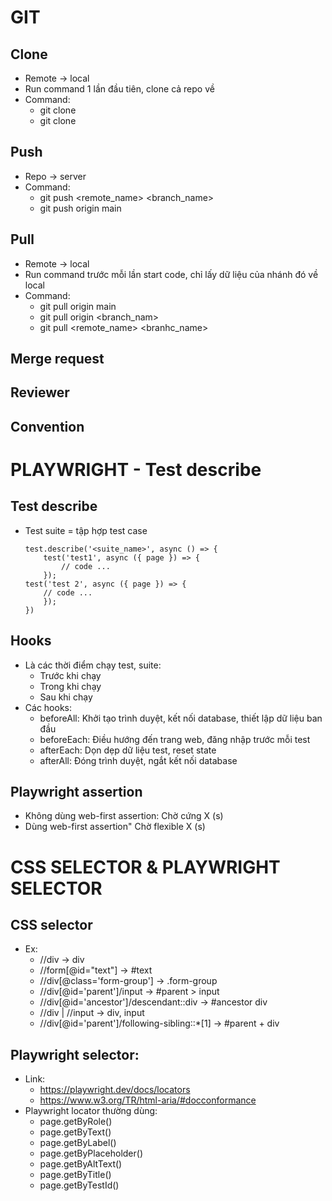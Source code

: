 # GIT

## Clone
- Remote -> local
- Run command 1 lần đầu tiên, clone cả repo về 
- Command: 
    - git clone <url> <project name>
    - git clone <url> <new name>

## Push
- Repo -> server
- Command: 
    - git push <remote_name> <branch_name>
    - git push origin main 

## Pull 
- Remote -> local
- Run command trước mỗi lần start code, chỉ lấy dữ liệu của nhánh đó về local 
- Command: 
    - git pull origin main 
    - git pull origin <branch_nam>
    - git pull <remote_name> <branhc_name>

## Merge request

## Reviewer

## Convention 


# PLAYWRIGHT - Test describe

## Test describe
- Test suite = tập hợp test case 
    ```
    test.describe('<suite_name>', async () => {
        test('test1', async ({ page }) => {
            // code ...
        });
    test('test 2', async ({ page }) => {
        // code ...
        });
    })

## Hooks 
- Là các thời điểm chạy test, suite: 
    - Trước khi chạy 
    - Trong khi chạy 
    - Sau khi chạy
- Các hooks: 
    - beforeAll: Khởi tạo trình duyệt, kết nối database, thiết lập dữ liệu ban đầu
    - beforeEach: Điều hướng đến trang web, đăng nhập trước mỗi test
    - afterEach: Dọn dẹp dữ liệu test, reset state
    - afterAll: Đóng trình duyệt, ngắt kết nối database

## Playwright assertion
- Không dùng web-first assertion: Chờ cứng X (s)
- Dùng web-first assertion" Chờ flexible X (s)


# CSS SELECTOR & PLAYWRIGHT SELECTOR
## CSS selector 
- Ex: 
    - //div -> div 
    - //form[@id="text"] -> #text
    - //div[@class='form-group'] -> .form-group
    - //div[@id='parent']/input -> #parent > input
    - //div[@id='ancestor']/descendant::div -> #ancestor div
    - //div | //input -> div, input 
    - //div[@id='parent']/following-sibling::*[1] -> #parent + div

## Playwright selector: 
- Link: 
    - https://playwright.dev/docs/locators 
    - https://www.w3.org/TR/html-aria/#docconformance 
- Playwright locator thường dùng: 
    - page.getByRole()
    - page.getByText()
    - page.getByLabel()
    - page.getByPlaceholder()
    - page.getByAltText()
    - page.getByTitle()
    - page.getByTestId()